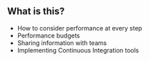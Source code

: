 ## What is this?

* How to consider performance at every step <!-- .element: class="fragment" -->
* Performance budgets <!-- .element: class="fragment" -->
* Sharing information with teams <!-- .element: class="fragment" -->
* Implementing Continuous Integration tools <!-- .element: class="fragment" -->
